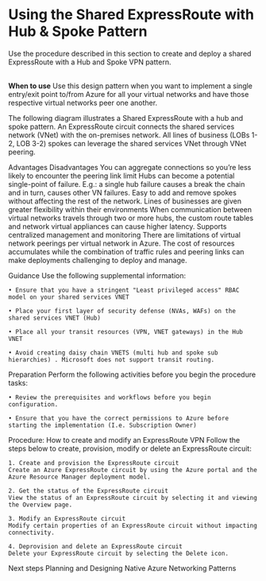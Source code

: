 # Using the Shared ExpressRoute with Hub & Spoke Pattern
Use the procedure described in this section to create and deploy a shared ExpressRoute with a Hub and Spoke VPN pattern.
<br />
<br />

**When to use**
Use this design pattern when you want to implement a single entry/exit point to/from Azure for all your virtual networks and have those respective virtual networks peer one another.
	
The following diagram illustrates a Shared ExpressRoute with a hub and spoke pattern. An  ExpressRoute circuit connects the shared services network (VNet) with the on-premises network. All lines of business (LOBs 1-2, LOB 3-2) spokes can leverage the shared services VNet through VNet peering. 

<Insert figure here>

Advantages	Disadvantages
You can aggregate connections so you’re less likely to encounter the peering link limit	Hubs can become a potential single-point of failure. E.g.: a single hub failure causes a break the chain and in turn, causes other VN failures.
Easy to add and remove spokes without affecting the rest of the network. Lines of businesses are given greater flexibility within their environments	When communication between virtual networks travels through two or more hubs, the custom route tables and network virtual appliances can cause higher latency. 
Supports centralized management and monitoring	There are limitations of virtual network peerings per virtual network in Azure. 
	The cost of resources accumulates while the combination of traffic rules and peering links can make deployments challenging to deploy and manage. 

Guidance
Use the following supplemental information:

	• Ensure that you have a stringent "Least privileged access" RBAC model on your shared services VNET 
	
	• Place your first layer of security defense (NVAs, WAFs) on the shared services VNET (Hub)
	
	• Place all your transit resources (VPN, VNET gateways) in the Hub VNET

	• Avoid creating daisy chain VNETS (multi hub and spoke sub hierarchies) . Microsoft does not support transit routing.



Preparation
Perform the following activities before you begin the procedure tasks: 

	• Review the prerequisites and workflows before you begin configuration.
	
	• Ensure that you have the correct permissions to Azure before starting the implementation (I.e. Subscription Owner)



Procedure:  How to create and modify an ExpressRoute VPN
Follow the steps below to create, provision, modify or delete an ExpressRoute circuit:

	1. Create and provision the ExpressRoute circuit
	Create an Azure ExpressRoute circuit by using the Azure portal and the Azure Resource Manager deployment model. 
	
	2. Get the status of the ExpressRoute circuit
	View the status of an ExpressRoute circuit by selecting it and viewing the Overview page. 
	
	3. Modify an ExpressRoute circuit
	Modify certain properties of an ExpressRoute circuit without impacting connectivity.
	
	4. Deprovision and delete an ExpressRoute circuit
	Delete your ExpressRoute circuit by selecting the Delete icon.



Next steps
Planning and Designing Native Azure Networking Patterns

